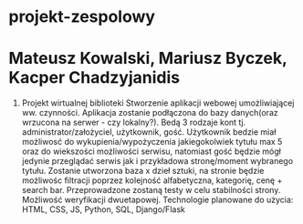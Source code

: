 # projekt-zespolowy
# Mateusz Kowalski, Mariusz Byczek, Kacper Chadzyjanidis


1. Projekt wirtualnej biblioteki
Stworzenie aplikacji webowej umożliwiającej ww. czynności.
Aplikacja zostanie podłączona do bazy danych(oraz wrzucona na serwer - czy lokalny?). Bedą 3 rodzaje kont tj. administrator/założyciel, 
użytkownik, gość. Użytkownik bedzie miał możliwosć do wykupienia/wypożyczenia jakiegokolwiek tytułu max 5 oraz do wiekszości możliwości
serwisu, natomiast gość będzie mógł jedynie przeglądać serwis jak i przykładowa stronę/moment wybranego tytułu. Zostanie utworzona baza
x dzieł sztuki, na stronie będzie możliwośc filtracji poprzez kolejność alfabetyczna, kategorię, cenę + search bar. Przeprowadzone
zostaną testy w celu stabilności strony. Możliwość weryfikacji dwuetapowej.
Technologie planowane do użycia: HTML, CSS, JS, Python, SQL, Django/Flask
